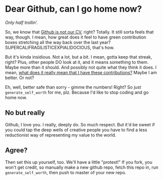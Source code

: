 # Dear Github, can I go home now?

_Only half trollin'._

So, we know that [Github is not our CV](https://blog.jcoglan.com/2013/11/15/why-github-is-not-your-cv/), right? Totally. It still sorta feels that way, though. I mean, how great does it feel to have green contribution boxes stretching all the way back over the last year? SUPERCALIFRAGILISTICEXPIALIDOCIOUS, that's how.

But it's kinda insidious. Not a lot, but a bit. I mean, gotta keep that streak, right? Plus, other people DO look at it, and it means something to them. Maybe more than it should. And possibly not quite what they think it does. I mean, [what does it really mean that I have these contributions?](http://www.ashedryden.com/blog/the-ethics-of-unpaid-labor-and-the-oss-community) Maybe I am better. Or not?

Eh, well, better safe than sorry - gimme the numbers! Right? So just `generate_self_worth` for me, plz. Because I'd like to stop coding and go home now.

## No but really

Github, I love you. I really, deeply do. So much respect. But it'd be sweet if you could tap the deep wells of creative people you have to find a less reductionist way of representing my value to the world.

## Agree?

Then set this up yourself, too. We'll have a little "protest!" If you fork, you won't get credit, so manually make a new github repo, fetch this repo in, run `generate_self_worth`, then push to master of your new repo.
